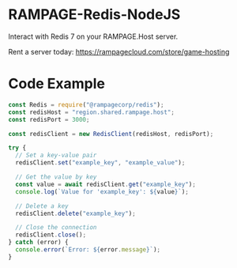 # RAMPAGE-Redis-NodeJS
Interact with Redis 7 on your RAMPAGE.Host server.

Rent a server today: https://rampagecloud.com/store/game-hosting

# Code Example
```js
const Redis = require("@rampagecorp/redis");
const redisHost = "region.shared.rampage.host";
const redisPort = 3000;

const redisClient = new RedisClient(redisHost, redisPort);

try {
  // Set a key-value pair
  redisClient.set("example_key", "example_value");

  // Get the value by key
  const value = await redisClient.get("example_key");
  console.log(`Value for 'example_key': ${value}`);

  // Delete a key
  redisClient.delete("example_key");

  // Close the connection
  redisClient.close();
} catch (error) {
  console.error(`Error: ${error.message}`);
}
```
